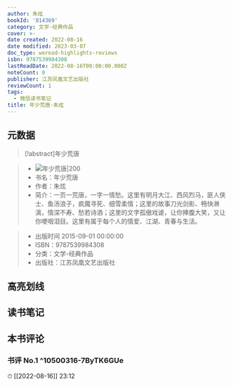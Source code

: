 ```yaml
---
author: 朱炫
bookId: '814369'
category: 文学-经典作品
cover: >-
date created: 2022-08-16
date modified: 2023-03-07
doc_type: weread-highlights-reviews
isbn: 9787539984308
lastReadDate: 2022-08-16T00:00:00.000Z
noteCount: 0
publisher: 江苏凤凰文艺出版社
reviewCount: 1
tags:
  - 微信读书笔记
title: 年少荒唐-朱炫
---
```


## 元数据

>[!abstract]年少荒唐

> - ![年少荒唐|200](https://wfqqreader-1252317822.image.myqcloud.com/cover/369/814369/t7_814369.jpg)
> - 书名：年少荒唐
> - 作者：朱炫
> - 简介：一页一荒唐，一字一情愁。这里有明月大江、西风烈马，匪人侠士、鱼汤浪子，疯魔寻死、细雪柔情；这里的故事刀光剑影、畅快淋漓，情深不寿、愁若诗酒；这里的文字孤傲戏谑，让你捧腹大笑，又让你哽咽泪目。这里有属于每个人的情爱、江湖、青春与生活。

> - 出版时间 2015-09-01 00:00:00
> - ISBN：9787539984308
> - 分类：文学-经典作品
> - 出版社：江苏凤凰文艺出版社

## 高亮划线

## 读书笔记

## 本书评论

### 书评 No.1 ^10500316-7ByTK6GUe

⏱ [[2022-08-16]] 23:12
